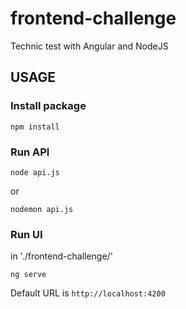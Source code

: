 # frontend-challenge
Technic test with Angular and NodeJS

## USAGE

### Install package
```
npm install
```

### Run API
```
node api.js
```
or
```
nodemon api.js
```

### Run UI
in './frontend-challenge/'
```
ng serve
```
Default URL is `http://localhost:4200`

